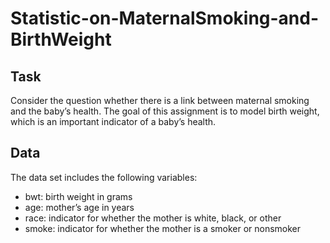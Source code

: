 # Statistic-on-MaternalSmoking-and-BirthWeight
## Task
Consider the question whether there is a link between maternal smoking and the baby’s health. The goal of this assignment is to model birth weight, which is an important indicator of a baby’s health. 

## Data
The data set includes the following variables:
- bwt: birth weight in grams
- age: mother’s age in years
- race: indicator for whether the mother is white, black, or other
- smoke: indicator for whether the mother is a smoker or nonsmoker
